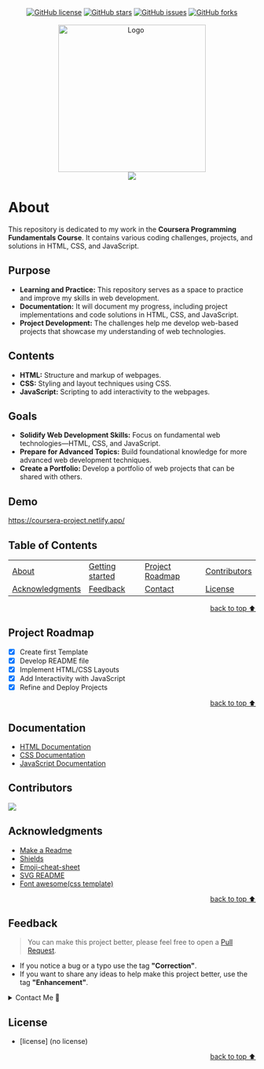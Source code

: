 <!-- Intro-->

<!-- Shields Section--> <!-- Optional -->

<!-- 
* Insert project shields and badges through this link https://shields.io/
* 
*
-->

<div align="center">
    <a href="https://github.com/AsadFattani/coursera-project/blob/main/LICENSE.txt"><img alt="GitHub license" src="https://img.shields.io/github/license/AsadFattani/coursera-project?color=ff69b4&style=for-the-badge"></a>
    <a href="https://github.com/AsadFattani/coursera-project/stargazers"><img alt="GitHub stars" src="https://img.shields.io/github/stars/AsadFattani/coursera-project?color=yellow&label=Project%20Stars&style=for-the-badge"></a>
    <a href="https://github.com/AsadFattani/coursera-project/issues"><img alt="GitHub issues" src="https://img.shields.io/github/issues/AsadFattani/coursera-project?color=brightgreen&label=issues&style=for-the-badge"></a>
    <a href="https://github.com/AsadFattani/coursera-project/network"><img alt="GitHub forks" src="https://img.shields.io/github/forks/AsadFattani/coursera-project?color=9cf&label=forks&style=for-the-badge"></a>
</div>
<br>

<!-- Logo Section  --> 

<!--
* Inserting logo a san image
-->
<div align="center" id="top">
    <a href="AsadFattani" target="_blank">
        <img src="https://avatars.githubusercontent.com/u/123973804?s=96&v=4"
        alt="Logo" height="300" width="auto">
    </a>
</div>

<!-- Project title 
* use a dynamic typing-SvG here https://readme-typing-svg.demolab.com/demo/
*
*  Instead you can type your project name after a # header
-->

<div align="center">
<img src="https://readme-typing-svg.demolab.com?font=Fira+Code&size=22&duration=4000&pause=5000&color=FF0000&background=FFFFFF00&center=true&vCenter=true&multiline=true&width=435&lines=COURSERA+PROJECT">
</div>

# About

This repository is dedicated to my work in the **Coursera Programming Fundamentals Course**. It contains various coding challenges, projects, and solutions in HTML, CSS, and JavaScript.

## Purpose
- **Learning and Practice:** This repository serves as a space to practice and improve my skills in web development.
- **Documentation:** It will document my progress, including project implementations and code solutions in HTML, CSS, and JavaScript.
- **Project Development:** The challenges help me develop web-based projects that showcase my understanding of web technologies.

## Contents
- **HTML:** Structure and markup of webpages.
- **CSS:** Styling and layout techniques using CSS.
- **JavaScript:** Scripting to add interactivity to the webpages.

## Goals
- **Solidify Web Development Skills:** Focus on fundamental web technologies—HTML, CSS, and JavaScript.
- **Prepare for Advanced Topics:** Build foundational knowledge for more advanced web development techniques.
- **Create a Portfolio:** Develop a portfolio of web projects that can be shared with others.


<!--## How to use this project-->
<!-- 
* to be added
* 
* once completed
-->

## Demo
<!--

* to be added
-->
https://coursera-project.netlify.app/

## Table of Contents
<!-- 
* This helps keeping README readable and more professional.
-->

<dev align="center">
<table align="center">
        <tr>
            <td><a href="#about">About</a></td>        
            <td><a href="#how-to-use-this-project">Getting started</td>
            <!-- <td><a href="#demo">Demo</a></td> -->
            <td><a href="#project-roadmap--">Project Roadmap</a></td>
            <!-- <td><a href="#documentation">Documentation</a></td> -->
            <td><a href="#contributors">Contributors</a></td>
        </tr>
        <tr>
            <td><a href="#acknowledgments">Acknowledgments</a></td>
            <td><a href="#feedback">Feedback</a></td>
            <td><a href="#contact">Contact</a></td>
            <td><a href="#license">License</a></td>
        </tr>
</table>
</dev>

<!-- back to top button. -->
<p align="right"><a href="#top">back to top ⬆️</a></p>

## Project Roadmap 
<!-- 
* Add this section in case the project has different phases
* 
* Under production or will be updated.
-->

- [x] Create first Template 
- [x] Develop README file
- [x] Implement HTML/CSS Layouts
- [x] Add Interactivity with JavaScript
- [x] Refine and Deploy Projects

<p align="right"><a href="#top">back to top ⬆️</a></p>

## Documentation
<!-- 
* You may add any documentation or Wikis here
* 
* 
-->
- [HTML Documentation](https://developer.mozilla.org/en-US/docs/Web/HTML)
- [CSS Documentation](https://developer.mozilla.org/en-US/docs/Web/CSS)
- [JavaScript Documentation](https://developer.mozilla.org/en-US/docs/Web/JavaScript)


## Contributors
<!-- 
* Without contribution we wouldn't have open source. 
* 
-->
<a href="https://github.com/AsadFattani/coursera-project/graphs/contributors">
  <img src="https://contrib.rocks/image?repo=AsadFattani/coursera-project" />
</a>

## Acknowledgments<!-- Optional -->
<!-- 
* Credit where it's do 
* 
* Feel free to share your inspiration sources, Stackoverflow questions, github repos, tools etc.
-->

- [Make a Readme](https://www.makeareadme.com/)
- [Shields](https://shields.io/)
- [Emoji-cheat-sheet](https://github.com/ikatyang/emoji-cheat-sheet/blob/master/README.md#flags)
- [SVG README](https://readme-typing-svg.demolab.com/demo/)
- [Font awesome(css template)](https://cdnjs.cloudflare.com/ajax/libs/font-awesome/6.0.0-beta3/css/all.min.css)
<!-- - [Choose an open source license](https://choosealicense.com/) -->
<!-- TBD -->

<!-- - Use this html element to create a back to top button. -->
<p align="right"><a href="#top">back to top ⬆️</a></p>

## Feedback<!-- Required -->
<!-- 
* contacts information like email and social media accounts
.
-->

> You can make this project better, please  feel free to open a [Pull Request](https://github.com/AsadFattani/coursera-project/pulls).
- If you notice a bug or a typo use the tag **"Correction"**.
- If you want to share any ideas to help make this project better, use the tag **"Enhancement"**.

<details>
    <summary>Contact Me 📨</summary>

## Contact
<!-- 
* add your email and contact info here
-->

Reach me via email: [asad.imran.fattani@gmail.com](mailto:asad.imran.fattani@gmail.com)
</details>

## License
<!-- 
* Here you can add project license for copyrights and distribution 
* 
* check this website for an easy reference https://choosealicense.com/)
-->
- [license] (no license)

<!-- - Use this html element to create a back to top button. -->
<p align="right"><a href="#top">back to top ⬆️</a></p>












